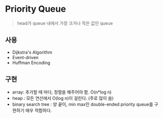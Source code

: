 # Priority Queue
> head가 queue 내에서 가장 크거나 작은 값인 queue


## 사용
- Dijkstra's Algorithm
- Event-driven
- Huffman Encoding

## 구현
- array: 추가할 때 마다, 정렬을 해주어야 함. O(n*log n)
- heap : 모든 연산에서 O(log n)이 걸린다. (주로 많이 씀)
- binary search tree : 양 끝이, min max인 double-ended priority queue를 구현하기 매우 적합하다.

